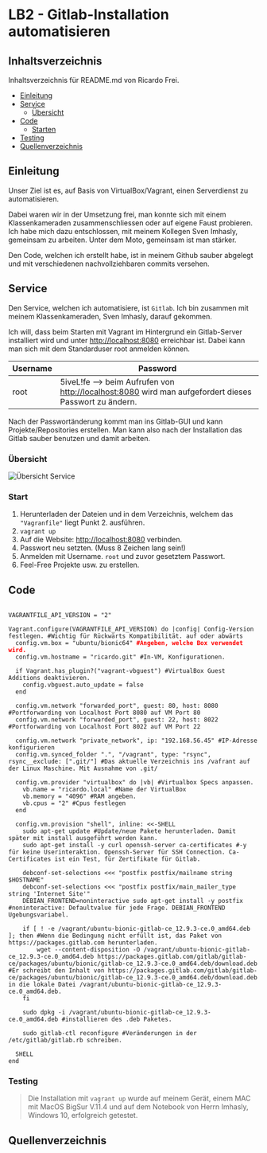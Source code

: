 # LB2 - Gitlab-Installation automatisieren

## Inhaltsverzeichnis

Inhaltsverzeichnis für README.md von Ricardo Frei.

- [Einleitung](#Einleitung)
- [Service](#Service)
  - [Übersicht](#Übersicht)
- [Code](#Code)
	- [Starten](#Start)
- [Testing](#Testing)
- [Quellenverzeichnis](#Quellenverzeichnis)

## Einleitung
Unser Ziel ist es, auf Basis von VirtualBox/Vagrant, einen Serverdienst zu automatisieren. 

Dabei waren wir in der Umsetzung frei, man konnte sich mit einem Klassenkameraden zusammenschliessen oder auf eigene Faust probieren. Ich habe mich dazu entschlossen, mit meinem Kollegen Sven Imhasly, gemeinsam zu arbeiten. Unter dem Moto, gemeinsam ist man stärker. 

Den Code, welchen ich erstellt habe, ist in meinem Github sauber abgelegt und mit verschiedenen nachvollziehbaren commits versehen. 

## Service
Den Service, welchen ich automatisiere, ist `Gitlab`. Ich bin zusammen mit meinem Klassenkameraden, Sven Imhasly, darauf gekommen.

Ich will, dass beim Starten mit Vagrant im Hintergrund ein Gitlab-Server installiert wird und unter [http://localhost:8080](http://localhost:8080) erreichbar ist. Dabei kann man sich mit dem Standarduser root anmelden können. 

Username | Password
---------|-----------
root     | 5iveL!fe --> beim Aufrufen von [http://localhost:8080](http://localhost:8080) wird man aufgefordert dieses Passwort zu ändern.  

Nach der Passwortänderung kommt man ins Gitlab-GUI und kann Projekte/Repositories erstellen. Man kann also nach der Installation das Gitlab sauber benutzen und damit arbeiten. 

### Übersicht
![Übersicht Service](https://github.com/ricardofrei/M300_Services/blob/main/U%CC%88bersicht-Service_M300.png)

### Start
1. Herunterladen der Dateien und in dem Verzeichnis, welchem das `"Vagranfile"` liegt Punkt 2. ausführen.
2. `vagrant up`
3. Auf die Website: [http://localhost:8080](http://localhost:8080) verbinden.
4. Passwort neu setzten. (Muss 8 Zeichen lang sein!)
5. Anmelden mit Username. `root` und zuvor gesetztem Passwort. 
6. Feel-Free Projekte usw. zu erstellen. 

## Code

<pre><code>
VAGRANTFILE_API_VERSION = "2"

Vagrant.configure(VAGRANTFILE_API_VERSION) do |config| Config-Version festlegen. #Wichtig für Rückwärts Kompatibilität. auf oder abwärts
  config.vm.box = "ubuntu/bionic64" <span style="color:red"><b>#Angeben, welche Box verwendet wird.</b></span>
  config.vm.hostname = "ricardo.git" #In-VM, Konfigurationen.

  if Vagrant.has_plugin?("vagrant-vbguest") #VirtualBox Guest Additions deaktivieren. 
    config.vbguest.auto_update = false
  end

  config.vm.network "forwarded_port", guest: 80, host: 8080 #Portforwarding von Localhost Port 8080 auf VM Port 80
  config.vm.network "forwarded_port", guest: 22, host: 8022 #Portforwarding von Localhost Port 8022 auf VM Port 22

  config.vm.network "private_network", ip: "192.168.56.45" #IP-Adresse konfigurieren
  config.vm.synced_folder ".", "/vagrant", type: "rsync", rsync__exclude: [".git/"] #Das aktuelle Verzeichnis ins /vafrant auf der Linux Maschine. Mit Ausnahme von .git/ 

  config.vm.provider "virtualbox" do |vb| #Virtualbox Specs anpassen. 
    vb.name = "ricardo.local" #Name der VirtualBox
    vb.memory = "4096" #RAM angeben. 
    vb.cpus = "2" #Cpus festlegen
  end

  config.vm.provision "shell", inline: <<-SHELL
    sudo apt-get update #Update/neue Pakete herunterladen. Damit später mit install ausgeführt werden kann. 
    sudo apt-get install -y curl openssh-server ca-certificates #-y für keine Userinteraktion. Openssh-Server für SSH Connection. Ca-Certificates ist ein Test, für Zertifikate für Gitlab. 

    debconf-set-selections <<< "postfix postfix/mailname string $HOSTNAME"
    debconf-set-selections <<< "postfix postfix/main_mailer_type string 'Internet Site'"
    DEBIAN_FRONTEND=noninteractive sudo apt-get install -y postfix #noninteractive: Defaultvalue für jede Frage. DEBIAN_FRONTEND Ugebungsvariabel. 
    
    if [ ! -e /vagrant/ubuntu-bionic-gitlab-ce_12.9.3-ce.0_amd64.deb ]; then #Wenn die Bedingung nicht erfüllt ist, das Paket von https://packages.gitlab.com herunterladen.
        wget --content-disposition -O /vagrant/ubuntu-bionic-gitlab-ce_12.9.3-ce.0_amd64.deb https://packages.gitlab.com/gitlab/gitlab-ce/packages/ubuntu/bionic/gitlab-ce_12.9.3-ce.0_amd64.deb/download.deb #Er schreibt den Inhalt von https://packages.gitlab.com/gitlab/gitlab-ce/packages/ubuntu/bionic/gitlab-ce_12.9.3-ce.0_amd64.deb/download.deb in die lokale Datei /vagrant/ubuntu-bionic-gitlab-ce_12.9.3-ce.0_amd64.deb.
    fi

    sudo dpkg -i /vagrant/ubuntu-bionic-gitlab-ce_12.9.3-ce.0_amd64.deb #installieren des .deb Paketes. 

    sudo gitlab-ctl reconfigure #Veränderungen in der /etc/gitlab/gitlab.rb schreiben.

  SHELL
end
</code></pre>

### Testing
> Die Installation mit `vagrant up` wurde auf meinem Gerät, einem MAC mit MacOS BigSur V.11.4 und auf dem Notebook von Herrn Imhasly, Windows 10, erfolgreich getestet. 



## Quellenverzeichnis